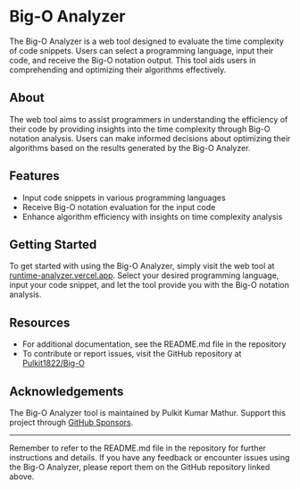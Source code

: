  # Big-O Analyzer

The Big-O Analyzer is a web tool designed to evaluate the time complexity of code snippets. Users can select a programming language, input their code, and receive the Big-O notation output. This tool aids users in comprehending and optimizing their algorithms effectively.

## About

The web tool aims to assist programmers in understanding the efficiency of their code by providing insights into the time complexity through Big-O notation analysis. Users can make informed decisions about optimizing their algorithms based on the results generated by the Big-O Analyzer.

## Features

- Input code snippets in various programming languages
- Receive Big-O notation evaluation for the input code
- Enhance algorithm efficiency with insights on time complexity analysis

## Getting Started

To get started with using the Big-O Analyzer, simply visit the web tool at [runtime-analyzer.vercel.app](runtime-analyzer.vercel.app). Select your desired programming language, input your code snippet, and let the tool provide you with the Big-O notation analysis.

## Resources

- For additional documentation, see the README.md file in the repository
- To contribute or report issues, visit the GitHub repository at [Pulkit1822/Big-O](https://github.com/Pulkit1822/Big-O)

## Acknowledgements

The Big-O Analyzer tool is maintained by Pulkit Kumar Mathur. Support this project through [GitHub Sponsors](buymeacoffee.com/pulkitkumarmathur).

---
Remember to refer to the README.md file in the repository for further instructions and details. If you have any feedback or encounter issues using the Big-O Analyzer, please report them on the GitHub repository linked above.  